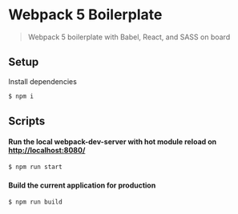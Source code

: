 # Webpack 5 Boilerplate

> Webpack 5 boilerplate with Babel, React, and SASS on board

## Setup

Install dependencies

```sh
$ npm i
```

## Scripts

#### Run the local webpack-dev-server with hot module reload on [http://localhost:8080/](http://localhost:8080/)

```sh
$ npm run start
```

#### Build the current application for production

```sh
$ npm run build
```
